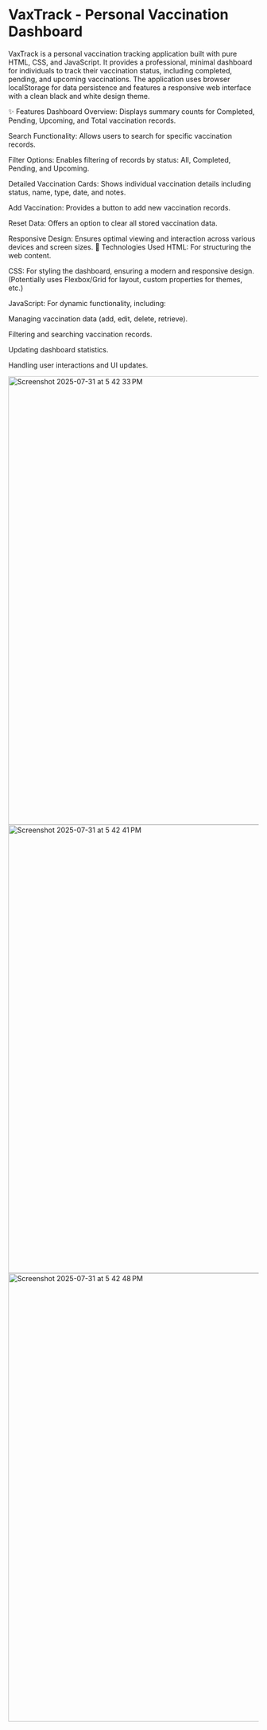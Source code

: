 
# VaxTrack - Personal Vaccination Dashboard

VaxTrack is a personal vaccination tracking application built with pure HTML, CSS, and JavaScript. It provides a professional, minimal dashboard for individuals to track their vaccination status, including completed, pending, and upcoming vaccinations. The application uses browser localStorage for data persistence and features a responsive web interface with a clean black and white design theme.

✨ Features
Dashboard Overview: Displays summary counts for Completed, Pending, Upcoming, and Total vaccination records.

Search Functionality: Allows users to search for specific vaccination records.

Filter Options: Enables filtering of records by status: All, Completed, Pending, and Upcoming.

Detailed Vaccination Cards: Shows individual vaccination details including status, name, type, date, and notes.

Add Vaccination: Provides a button to add new vaccination records.

Reset Data: Offers an option to clear all stored vaccination data.

Responsive Design: Ensures optimal viewing and interaction across various devices and screen sizes.
🚀 Technologies Used
HTML: For structuring the web content.

CSS: For styling the dashboard, ensuring a modern and responsive design. (Potentially uses Flexbox/Grid for layout, custom properties for themes, etc.)

JavaScript: For dynamic functionality, including:

Managing vaccination data (add, edit, delete, retrieve).

Filtering and searching vaccination records.

Updating dashboard statistics.

Handling user interactions and UI updates.

<img width="1440" height="900" alt="Screenshot 2025-07-31 at 5 42 33 PM" src="https://github.com/user-attachments/assets/9a84aa13-ad6b-4d69-966a-89c643a8d6b4" />
<img width="1440" height="900" alt="Screenshot 2025-07-31 at 5 42 41 PM" src="https://github.com/user-attachments/assets/7fe64f88-fcb8-4676-b2b9-dac50e07d2a4" />
<img width="1440" height="900" alt="Screenshot 2025-07-31 at 5 42 48 PM" src="https://github.com/user-attachments/assets/a9b436fb-5c6f-4190-9ea6-366e026eac44" />


